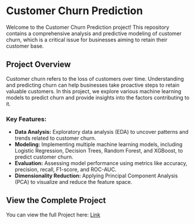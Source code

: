 # Customer Churn Prediction

Welcome to the Customer Churn Prediction project! This repository contains a comprehensive analysis and predictive modeling of customer churn, which is a critical issue for businesses aiming to retain their customer base.

## Project Overview

Customer churn refers to the loss of customers over time. Understanding and predicting churn can help businesses take proactive steps to retain valuable customers. In this project, we explore various machine learning models to predict churn and provide insights into the factors contributing to it.

### Key Features:
- **Data Analysis:** Exploratory data analysis (EDA) to uncover patterns and trends related to customer churn.
- **Modeling:** Implementing multiple machine learning models, including Logistic Regression, Decision Trees, Random Forest, and XGBoost, to predict customer churn.
- **Evaluation:** Assessing model performance using metrics like accuracy, precision, recall, F1-score, and ROC-AUC.
- **Dimensionality Reduction:** Applying Principal Component Analysis (PCA) to visualize and reduce the feature space.



## View the Complete Project

You can view the full Project here: [Link](https://nbviewer.org/github/avibarokas14/Customer-Churn-Prediction/blob/main/Customer%20Churn%20Prediction.ipynb)
